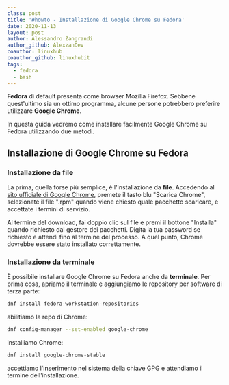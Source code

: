 ```yaml
---
class: post
title: '#howto - Installazione di Google Chrome su Fedora'
date: 2020-11-13
layout: post
author: Alessandro Zangrandi
author_github: AlexzanDev
coauthor: linuxhub
coauthor_github: linuxhubit
tags:
  - fedora
  - bash
---
```

**Fedora** di default presenta come browser Mozilla Firefox. Sebbene quest'ultimo sia un ottimo programma, alcune persone potrebbero preferire utilizzare **Google Chrome**.

In questa guida vedremo come installare facilmente Google Chrome su Fedora utilizzando due metodi.

## Installazione di Google Chrome su Fedora

### Installazione da file

La prima, quella forse più semplice, è l'installazione da **file**. Accedendo al [sito ufficiale di Google Chrome](https://www.google.com/chrome/), premete il tasto blu "Scarica Chrome", selezionate il file ".rpm" quando viene chiesto quale pacchetto scaricare, e accettate i termini di servizio.

Al termine del download, fai doppio clic sul file e premi il bottone "Installa" quando richiesto dal gestore dei pacchetti. Digita la tua password se richiesto e attendi fino al termine del processo. A quel punto, Chrome dovrebbe essere stato installato correttamente.

### Installazione da terminale

È possibile installare Google Chrome su Fedora anche da **terminale**. Per prima cosa, apriamo il terminale e aggiungiamo le repository per software di terza parte:

```bash
dnf install fedora-workstation-repositories
```

abilitiamo la repo di Chrome:

```bash
dnf config-manager --set-enabled google-chrome
```

installiamo Chrome:

```bash
dnf install google-chrome-stable
```

accettiamo l'inserimento nel sistema della chiave GPG e attendiamo il termine dell'installazione.

